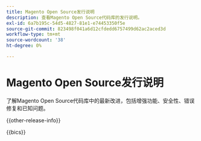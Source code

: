```yaml
---
title: Magento Open Source发行说明
description: 查看Magento Open Source代码库的发行说明。
exl-id: 6a7b195c-54d5-4827-81e1-e74453350f5e
source-git-commit: 823498f041a6d12cfdedd6757499d62ac2aced3d
workflow-type: tm+mt
source-wordcount: '38'
ht-degree: 0%

---
```


# Magento Open Source发行说明

了解Magento Open Source代码库中的最新改进，包括增强功能、安全性、错误修复和已知问题。

{{other-release-info}}

{{bics}}
